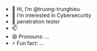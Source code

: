 - 👋 Hi, I’m @truong-trunghieu
- 👀 I’m interested in Cybersecurity
- 🌱 penetration tester
- 📫 
- 😄 Pronouns: ...
- ⚡ Fun fact: ...

<!---
truong-trunghieu/truong-trunghieu is a ✨ special ✨ repository because its `README.md` (this file) appears on your GitHub profile.
You can click the Preview link to take a look at your changes.
--->
